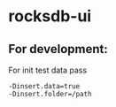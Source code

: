 # rocksdb-ui


## For development:

For init test data pass
```
-Dinsert.data=true
-Dinsert.folder=/path
```